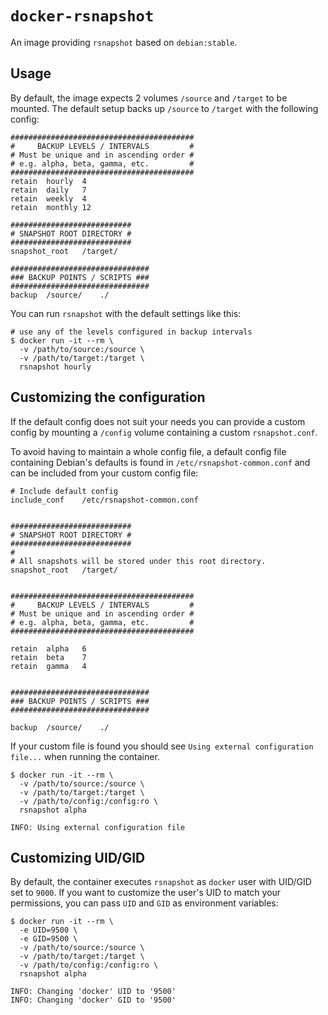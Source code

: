 # `docker-rsnapshot`

An image providing `rsnapshot` based on `debian:stable`.

## Usage

By default, the image expects 2 volumes `/source` and `/target` to be mounted. The default setup backs up `/source` to `/target` with the following config:

```
#########################################
#     BACKUP LEVELS / INTERVALS         #
# Must be unique and in ascending order #
# e.g. alpha, beta, gamma, etc.         #
#########################################
retain	hourly	4
retain	daily	7
retain	weekly	4
retain	monthly	12

###########################
# SNAPSHOT ROOT DIRECTORY #
###########################
snapshot_root	/target/

###############################
### BACKUP POINTS / SCRIPTS ###
###############################
backup	/source/	./
```

You can run `rsnapshot` with the default settings like this:

```shell
# use any of the levels configured in backup intervals
$ docker run -it --rm \
  -v /path/to/source:/source \
  -v /path/to/target:/target \
  rsnapshot hourly
```


## Customizing the configuration

If the default config does not suit your needs you can provide a custom config by mounting a `/config` volume containing a custom `rsnapshot.conf`.

To avoid having to maintain a whole config file, a default config file containing Debian's defaults is found in `/etc/rsnapshot-common.conf` and can be included from your custom config file:

```
# Include default config
include_conf	/etc/rsnapshot-common.conf


###########################
# SNAPSHOT ROOT DIRECTORY #
###########################
#
# All snapshots will be stored under this root directory.
snapshot_root	/target/


#########################################
#     BACKUP LEVELS / INTERVALS         #
# Must be unique and in ascending order #
# e.g. alpha, beta, gamma, etc.         #
#########################################

retain	alpha	6
retain	beta	7
retain	gamma	4


###############################
### BACKUP POINTS / SCRIPTS ###
###############################

backup	/source/	./
```

If your custom file is found you should see `Using external configuration file...` when running the container.

```shell
$ docker run -it --rm \
  -v /path/to/source:/source \
  -v /path/to/target:/target \
  -v /path/to/config:/config:ro \
  rsnapshot alpha

INFO: Using external configuration file
```

## Customizing UID/GID

By default, the container executes `rsnapshot` as `docker` user with UID/GID set to `9000`. If you want to customize the user's UID to match your permissions, you can pass `UID` and `GID` as environment variables:

```shell
$ docker run -it --rm \
  -e UID=9500 \
  -e GID=9500 \
  -v /path/to/source:/source \
  -v /path/to/target:/target \
  -v /path/to/config:/config:ro \
  rsnapshot alpha

INFO: Changing 'docker' UID to '9500'
INFO: Changing 'docker' GID to '9500'
```
